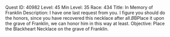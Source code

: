 Quest ID: 40982
Level: 45
Min Level: 35
Race: 434
Title: In Memory of Franklin
Description: I have one last request from you. I figure you should do the honors, since you have recovered this necklace after all.$B$BPlace it upon the grave of Franklin, we can honor him in this way at least.
Objective: Place the Blackheart Necklace on the grave of Franklin.
